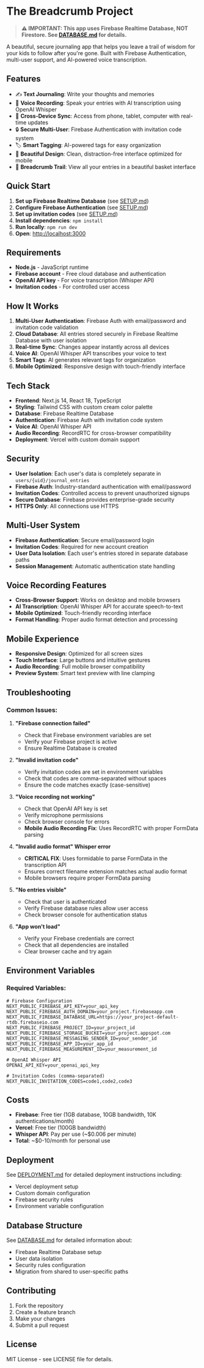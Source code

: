 # The Breadcrumb Project

> **⚠️ IMPORTANT: This app uses Firebase Realtime Database, NOT Firestore. See [DATABASE.md](DATABASE.md) for details.**

A beautiful, secure journaling app that helps you leave a trail of wisdom for your kids to follow after you're gone. Built with Firebase Authentication, multi-user support, and AI-powered voice transcription.

## Features

- ✍️ **Text Journaling**: Write your thoughts and memories
- 🎤 **Voice Recording**: Speak your entries with AI transcription using OpenAI Whisper
- 📱 **Cross-Device Sync**: Access from phone, tablet, computer with real-time updates
- 🔒 **Secure Multi-User**: Firebase Authentication with invitation code system
- 🏷️ **Smart Tagging**: AI-powered tags for easy organization
- 🎨 **Beautiful Design**: Clean, distraction-free interface optimized for mobile
- 🍞 **Breadcrumb Trail**: View all your entries in a beautiful basket interface

## Quick Start

1. **Set up Firebase Realtime Database** (see [SETUP.md](SETUP.md))
2. **Configure Firebase Authentication** (see [SETUP.md](SETUP.md))
3. **Set up invitation codes** (see [SETUP.md](SETUP.md))
4. **Install dependencies**: `npm install`
5. **Run locally**: `npm run dev`
6. **Open**: [http://localhost:3000](http://localhost:3000)

## Requirements

- **Node.js** - JavaScript runtime
- **Firebase account** - Free cloud database and authentication
- **OpenAI API key** - For voice transcription (Whisper API)
- **Invitation codes** - For controlled user access

## How It Works

1. **Multi-User Authentication**: Firebase Auth with email/password and invitation code validation
2. **Cloud Database**: All entries stored securely in Firebase Realtime Database with user isolation
3. **Real-time Sync**: Changes appear instantly across all devices
4. **Voice AI**: OpenAI Whisper API transcribes your voice to text
5. **Smart Tags**: AI generates relevant tags for organization
6. **Mobile Optimized**: Responsive design with touch-friendly interface

## Tech Stack

- **Frontend**: Next.js 14, React 18, TypeScript
- **Styling**: Tailwind CSS with custom cream color palette
- **Database**: Firebase Realtime Database
- **Authentication**: Firebase Auth with invitation code system
- **Voice AI**: OpenAI Whisper API
- **Audio Recording**: RecordRTC for cross-browser compatibility
- **Deployment**: Vercel with custom domain support

## Security

- **User Isolation**: Each user's data is completely separate in `users/{uid}/journal_entries`
- **Firebase Auth**: Industry-standard authentication with email/password
- **Invitation Codes**: Controlled access to prevent unauthorized signups
- **Secure Database**: Firebase provides enterprise-grade security
- **HTTPS Only**: All connections use HTTPS

## Multi-User System

- **Firebase Authentication**: Secure email/password login
- **Invitation Codes**: Required for new account creation
- **User Data Isolation**: Each user's entries stored in separate database paths
- **Session Management**: Automatic authentication state handling

## Voice Recording Features

- **Cross-Browser Support**: Works on desktop and mobile browsers
- **AI Transcription**: OpenAI Whisper API for accurate speech-to-text
- **Mobile Optimized**: Touch-friendly recording interface
- **Format Handling**: Proper audio format detection and processing

## Mobile Experience

- **Responsive Design**: Optimized for all screen sizes
- **Touch Interface**: Large buttons and intuitive gestures
- **Audio Recording**: Full mobile browser compatibility
- **Preview System**: Smart text preview with line clamping

## Troubleshooting

### Common Issues:

1. **"Firebase connection failed"**
   - Check that Firebase environment variables are set
   - Verify your Firebase project is active
   - Ensure Realtime Database is created

2. **"Invalid invitation code"**
   - Verify invitation codes are set in environment variables
   - Check that codes are comma-separated without spaces
   - Ensure the code matches exactly (case-sensitive)

3. **"Voice recording not working"**
   - Check that OpenAI API key is set
   - Verify microphone permissions
   - Check browser console for errors
   - **Mobile Audio Recording Fix**: Uses RecordRTC with proper FormData parsing

4. **"Invalid audio format" Whisper error**
   - **CRITICAL FIX**: Uses formidable to parse FormData in the transcription API
   - Ensures correct filename extension matches actual audio format
   - Mobile browsers require proper FormData parsing

5. **"No entries visible"**
   - Check that user is authenticated
   - Verify Firebase database rules allow user access
   - Check browser console for authentication status

6. **"App won't load"**
   - Verify your Firebase credentials are correct
   - Check that all dependencies are installed
   - Clear browser cache and try again

## Environment Variables

### Required Variables:
```env
# Firebase Configuration
NEXT_PUBLIC_FIREBASE_API_KEY=your_api_key
NEXT_PUBLIC_FIREBASE_AUTH_DOMAIN=your_project.firebaseapp.com
NEXT_PUBLIC_FIREBASE_DATABASE_URL=https://your_project-default-rtdb.firebaseio.com
NEXT_PUBLIC_FIREBASE_PROJECT_ID=your_project_id
NEXT_PUBLIC_FIREBASE_STORAGE_BUCKET=your_project.appspot.com
NEXT_PUBLIC_FIREBASE_MESSAGING_SENDER_ID=your_sender_id
NEXT_PUBLIC_FIREBASE_APP_ID=your_app_id
NEXT_PUBLIC_FIREBASE_MEASUREMENT_ID=your_measurement_id

# OpenAI Whisper API
OPENAI_API_KEY=your_openai_api_key

# Invitation Codes (comma-separated)
NEXT_PUBLIC_INVITATION_CODES=code1,code2,code3
```

## Costs

- **Firebase**: Free tier (1GB database, 10GB bandwidth, 10K authentications/month)
- **Vercel**: Free tier (100GB bandwidth)
- **Whisper API**: Pay per use (~$0.006 per minute)
- **Total**: ~$0-10/month for personal use

## Deployment

See [DEPLOYMENT.md](DEPLOYMENT.md) for detailed deployment instructions including:
- Vercel deployment setup
- Custom domain configuration
- Firebase security rules
- Environment variable configuration

## Database Structure

See [DATABASE.md](DATABASE.md) for detailed information about:
- Firebase Realtime Database setup
- User data isolation
- Security rules configuration
- Migration from shared to user-specific paths

## Contributing

1. Fork the repository
2. Create a feature branch
3. Make your changes
4. Submit a pull request

## License

MIT License - see LICENSE file for details. 